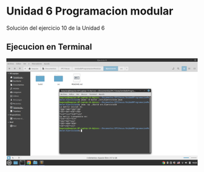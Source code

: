 # Unidad 6 Programacion modular
Solución del ejercicio 10 de la Unidad 6

## Ejecucion en Terminal

![Terminal](img.png)
